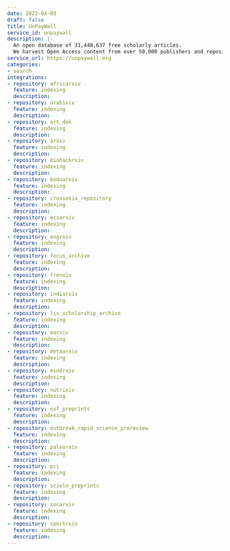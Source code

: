 ```yaml
---
date: 2022-04-03
draft: false
title: UnPayWall
service_id: unpaywall
description: |-
  An open database of 31,448,637 free scholarly articles.
  We harvest Open Access content from over 50,000 publishers and repositories, and make it easy to find, track, and use.
service_url: https://unpaywall.org
categories:
- search
integrations:
- repository: africarxiv
  feature: indexing
  description:
- repository: arabixiv
  feature: indexing
  description:
- repository: art_dok
  feature: indexing
  description:
- repository: arxiv
  feature: indexing
  description:
- repository: biohackrxiv
  feature: indexing
  description:
- repository: bodoarxiv
  feature: indexing
  description:
- repository: crossasia_repository
  feature: indexing
  description:
- repository: ecsarxiv
  feature: indexing
  description:
- repository: engrxiv
  feature: indexing
  description:
- repository: focus_archive
  feature: indexing
  description:
- repository: frenxiv
  feature: indexing
  description:
- repository: indiarxiv
  feature: indexing
  description:
- repository: lis_scholarship_archive
  feature: indexing
  description:
- repository: marxiv
  feature: indexing
  description:
- repository: metaarxiv
  feature: indexing
  description:
- repository: mindrxiv
  feature: indexing
  description:
- repository: nutrixiv
  feature: indexing
  description:
- repository: osf_preprints
  feature: indexing
  description:
- repository: outbreak_rapid_science_prereview
  feature: indexing
  description:
- repository: paleorxiv
  feature: indexing
  description:
- repository: pci
  feature: indexing
  description:
- repository: scielo_preprints
  feature: indexing
  description:
- repository: socarxiv
  feature: indexing
  description:
- repository: sportrxiv
  feature: indexing
  description:
---
```



